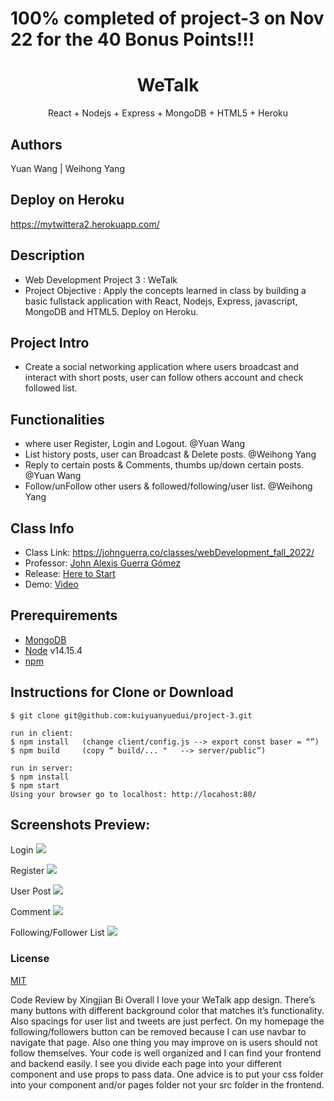 <h1>100% completed of project-3 on Nov 22 for the 40 Bonus Points!!!<h1>
<h1 align="center">
WeTalk
</h1>
<p align="center">
React + Nodejs + Express + MongoDB + HTML5 + Heroku
</p>

## Authors
Yuan Wang | Weihong Yang

## Deploy on Heroku
https://mytwittera2.herokuapp.com/


## Description
- Web Development Project 3 : WeTalk
- Project Objective : Apply the concepts learned in class by building a basic fullstack application with React, Nodejs, Express, javascript, MongoDB and HTML5. Deploy on Heroku.

## Project Intro
- Create a social networking application where users broadcast and interact with short posts, user can follow others account and check followed list.

## Functionalities
- where user Register, Login and Logout. @Yuan Wang 
- List history posts, user can Broadcast & Delete posts. @Weihong Yang 
- Reply to certain posts & Comments, thumbs up/down certain posts. @Yuan Wang
- Follow/unFollow other users & followed/following/user list. @Weihong Yang

## Class Info
- Class Link: https://johnguerra.co/classes/webDevelopment_fall_2022/
- Professor: <a href="https://johnguerra.co/"> John Alexis Guerra Gómez </a>
- Release: <a href="https://mytwittera2.herokuapp.com/"> Here to Start </a>
- Demo: <a href="https://youtu.be/mB-5_2-avfo"> Video </a>


## Prerequirements
- [MongoDB](https://www.mongodb.com/3)
- [Node](https://nodejs.org/en/download/) v14.15.4
- [npm](https://nodejs.org/en/download/package-manager/)

## Instructions for Clone or Download
```terminal
$ git clone git@github.com:kuiyuanyuedui/project-3.git

run in client:
$ npm install	(change client/config.js --> export const baser = “”)
$ npm build  	(copy “ build/... "   --> server/public”)

run in server:  
$ npm install
$ npm start
Using your browser go to localhost: http://locahost:80/
```
## Screenshots Preview:
Login
![](Screenshots/Login.png)

Register
![](Screenshots/regist.png)

User Post
![](Screenshots/User_Post.png)

Comment
![](Screenshots/Comment.png)

Following/Follower List
![](Screenshots/Following_unFollow_List.png)


### License
[MIT](LICENSE)
  
  
Code Review by Xingjian Bi
  Overall I love your WeTalk app design. There’s many buttons with different background color that matches it’s functionality. Also spacings for user list and tweets are just perfect. On my homepage the following/followers button can be removed because I can use navbar to navigate that page. Also one thing you may improve on is users should not follow themselves.
  Your code is well organized and I can find your frontend and backend easily. I see you divide each page into your different component and use props to pass data. One advice is to put your css folder into your component and/or pages folder not your src folder in the frontend. 

